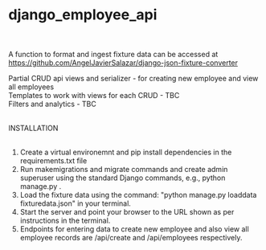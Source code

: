 # django_employee_api <br /> <br />

A function to format and ingest fixture data can be accessed at <br />
https://github.com/AngelJavierSalazar/django-json-fixture-converter <br />

Partial CRUD api views and serializer - for creating new employee and view all employees <br />
Templates to work with views for each CRUD - TBC <br />
Filters and analytics - TBC <br /><br />

INSTALLATION<br /><br />

1. Create a virtual environemnt and pip install dependencies in the requirements.txt file<br />
2. Run makemigrations and migrate commands and create admin superuser using the standard Django commands, e.g., python manage.py <command>.<br />
3. Load the fixture data using the command: "python manage.py loaddata fixturedata.json" in your terminal.<br />
4. Start the server and point your browser to the URL shown as per instructions in the terminal.<br />
5. Endpoints for entering data to create new employee and also view all employee records are /api/create and /api/employees respectively. <br /><br />
